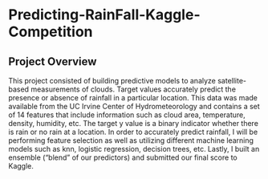 # Predicting-RainFall-Kaggle-Competition


## Project Overview
This project consisted of building predictive models to analyze satellite-based measurements of clouds. Target values accurately predict the presence or absence of rainfall in a particular location. This data was made available from the UC Irvine Center of Hydrometeorology and contains a set of 14 features that include information such as cloud area, temperature, density, humidity, etc. The target y value is a binary indicator whether there is rain or no rain at a location. In order to accurately predict rainfall, I will be performing feature selection as well as utilizing different machine learning models such as knn, logistic regression, decision trees, etc. Lastly, I built an ensemble (“blend” of our predictors) and submitted our final score to Kaggle.
